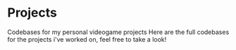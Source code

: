 # Projects
Codebases for my personal videogame projects
Here are the full codebases for the projects i've worked on, feel free to take a look!
